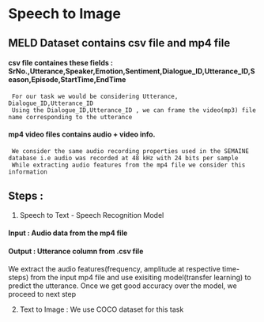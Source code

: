 # Speech to Image

## MELD Dataset contains csv file and mp4 file
#### csv file containes these fields : SrNo.,Utterance,Speaker,Emotion,Sentiment,Dialogue_ID,Utterance_ID,Season,Episode,StartTime,EndTime
     For our task we would be considering Utterance, Dialogue_ID,Utterance_ID
     Using the Dialogue_ID,Utterance_ID , we can frame the video(mp3) file name corresponding to the utterance
#### mp4 video files contains audio + video info. 
     We consider the same audio recording properties used in the SEMAINE database i.e audio was recorded at 48 kHz with 24 bits per sample
     While extracting audio features from the mp4 file we consider this information
  
## Steps :
1. Speech to Text - Speech Recognition Model
#### Input  : Audio data from the mp4 file
#### Output : Utterance column from .csv file

We extract the audio features(frequency, amplitude at respective time-steps) from the input mp4 file and use exisiting model(transfer learning) to predict the utterance. Once we get good accuracy over the model, we proceed to next step

2. Text to Image : We use COCO dataset for this task
